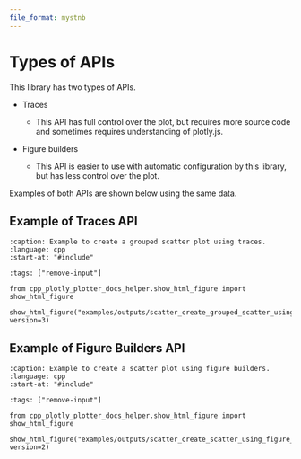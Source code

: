 ```yaml
---
file_format: mystnb
---
```


# Types of APIs

This library has two types of APIs.

- Traces

  - This API has full control over the plot,
    but requires more source code and sometimes requires understanding of plotly.js.

- Figure builders

  - This API is easier to use with automatic configuration by this library,
    but has less control over the plot.

Examples of both APIs are shown below using the same data.

## Example of Traces API

```{literalinclude} /../../../examples/scatters/create_grouped_scatter_using_traces.cpp
:caption: Example to create a grouped scatter plot using traces.
:language: cpp
:start-at: "#include"
```

```{code-cell}
:tags: ["remove-input"]

from cpp_plotly_plotter_docs_helper.show_html_figure import show_html_figure

show_html_figure("examples/outputs/scatter_create_grouped_scatter_using_traces.html", version=3)
```

## Example of Figure Builders API

```{literalinclude} /../../../examples/scatters/create_scatter_using_figure_builder.cpp
:caption: Example to create a scatter plot using figure builders.
:language: cpp
:start-at: "#include"
```

```{code-cell}
:tags: ["remove-input"]

from cpp_plotly_plotter_docs_helper.show_html_figure import show_html_figure

show_html_figure("examples/outputs/scatter_create_scatter_using_figure_builder.html", version=2)
```
